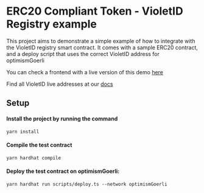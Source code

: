 # ERC20 Compliant Token - VioletID Registry example

This project aims to demonstrate a simple example of how to integrate with the VioletID registry smart contract.
It comes with a sample ERC20 contract, and a deploy script that uses the correct VioletID address for optimismGoerli

You can check a frontend with a live version of this demo [here](http://erc20-compliant.violet.co)

Find all VioletID live addresses at our [docs](https://docs.violet.co)


## Setup

#### Install the project by running the command

```shell
yarn install
```

#### Compile the test contract

```shell
yarn hardhat compile
```

#### Deploy the test contract on optimismGoerli:

```shell
yarn hardhat run scripts/deploy.ts --network optimismGoerli
```
